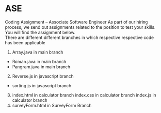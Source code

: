# ASE
 Coding Assignment – Associate Software Engineer     As part of our hiring process, we send out assignments related to the position to test your skills.  You will find the assignment below.  
There are different different branches in which respective respective code has been applicable
1. Array.java in main branch 
-  Roman.java in main branch
 - Pangram.java in  main branch
2. Reverse.js in javascript branch
  - sorting.js in javascript branch
3. index.html in calculator branch
   index.css in calculator branch
   index.js in calculator branch
4. surveyForm.html in SurveyForm Branch
